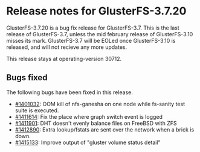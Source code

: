 # Release notes for GlusterFS-3.7.20

GlusterFS-3.7.20 is a bug fix release for GlusterFS-3.7. This is the last release of GlusterFS-3.7, unless the mid february release of GlusterFS-3.10 misses its mark. GlusterFS-3.7 will be EOLed once GlusterFS-3.10 is released, and will not recieve any more updates.

This release stays at operating-version 30712.

## Bugs fixed

The following bugs have been fixed in this release.

- [#1401032](https://bugzilla.redhat.com/1401032): OOM kill of nfs-ganesha on one node while fs-sanity test suite is executed.
- [#1411614](https://bugzilla.redhat.com/1411614): Fix the place where  graph switch event is logged
- [#1411901](https://bugzilla.redhat.com/1411901): DHT doesn't evenly balance files on FreeBSD with ZFS
- [#1412890](https://bugzilla.redhat.com/1412890): Extra lookup/fstats are sent over the network when a brick is down.
- [#1415133](https://bugzilla.redhat.com/1415133): Improve output of "gluster volume status detail"
